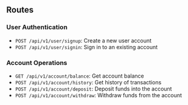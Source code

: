 ## Routes

### User Authentication

- `POST /api/v1/user/signup`: Create a new user account
- `POST /api/v1/user/signin`: Sign in to an existing account

### Account Operations

- `GET /api/v1/account/balance`: Get account balance
- `POST /api/v1/account/history`: Get history of transactions
- `POST /api/v1/account/deposit`: Deposit funds into the account
- `POST /api/v1/account/withdraw`: Withdraw funds from the account
